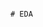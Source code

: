                                                                                                                # EDA 
 

